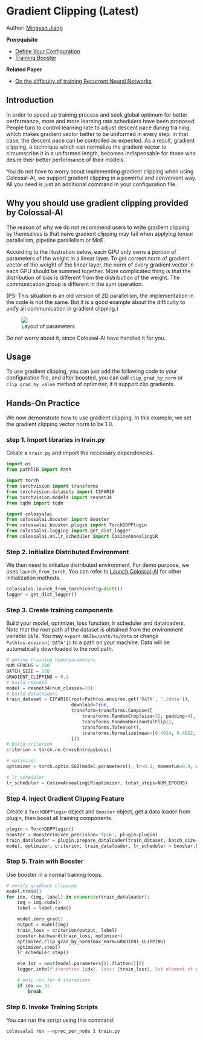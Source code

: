 # Gradient Clipping (Latest)

Author: [Mingyan Jiang](https://github.com/jiangmingyan)

**Prerequisite**
- [Define Your Configuration](../basics/define_your_config.md)
- [Training Booster](../basics/booster_api.md)

**Related Paper**
- [On the difficulty of training Recurrent Neural Networks](https://arxiv.org/abs/1211.5063)

## Introduction

In order to speed up training process and seek global optimum for better performance, more and more learning rate schedulers have been proposed. People turn to control learning rate to adjust descent pace during training, which makes gradient vector better to be uniformed in every step. In that case, the descent pace can be controlled as expected. As a result, gradient clipping, a technique which can normalize the gradient vector to circumscribe it in a uniformed length, becomes indispensable for those who desire their better performance of their models.

You do not have to worry about implementing gradient clipping when using Colossal-AI, we support gradient clipping in a powerful and convenient way. All you need is just an additional command in your configuration file.

## Why you should use gradient clipping provided by Colossal-AI

The reason of why we do not recommend users to write gradient clipping by themselves is that naive gradient clipping may fail when applying tensor parallelism, pipeline parallelism or MoE.

According to the illustration below, each GPU only owns a portion of parameters of the weight in a linear layer. To get correct norm of gradient vector of the weight of the linear layer, the norm of every gradient vector in each GPU should be summed together. More complicated thing is that the distribution of bias is different from the distribution of the weight. The communication group is different in the sum operation.

(PS: This situation is an old version of 2D parallelism, the implementation in the code is not the same. But it is a good example about the difficulty to unify all communication in gradient clipping.)

<figure style={{textAlign: "center"}}>
<img src="https://s2.loli.net/2022/01/28/KXiJPHt3Dum82cA.png"/>
<figcaption>Layout of parameters</figcaption>
</figure>

Do not worry about it, since Colossal-AI have handled it for you.

## Usage
To use gradient clipping, you can just add the following code to your configuration file, and after boosted, you can call `clip_grad_by_norm` or `clip_grad_by_value` method of optimizer, if it support clip gradients.

## Hands-On Practice

We now demonstrate how to use gradient clipping. In this example, we set the gradient clipping vector norm to be 1.0.

### step 1. Import libraries in train.py
Create a `train.py` and import the necessary dependencies.

```python
import os
from pathlib import Path

import torch
from torchvision import transforms
from torchvision.datasets import CIFAR10
from torchvision.models import resnet34
from tqdm import tqdm

import colossalai
from colossalai.booster import Booster
from colossalai.booster.plugin import TorchDDPPlugin
from colossalai.logging import get_dist_logger
from colossalai.nn.lr_scheduler import CosineAnnealingLR
```

### Step 2. Initialize Distributed Environment
We then need to initialize distributed environment. For demo purpose, we uses `launch_from_torch`. You can refer to [Launch Colossal-AI](../basics/launch_colossalai.md)
for other initialization methods.

```python
colossalai.launch_from_torch(config=dict())
logger = get_dist_logger()
```


### Step 3. Create training components

Build your model, optimizer, loss function, lr scheduler and dataloaders. Note that the root path of the dataset is obtained from the environment variable `DATA`. You may `export DATA=/path/to/data` or change `Path(os.environ['DATA'])` to a path on your machine. Data will be automatically downloaded to the root path.
```python
# define training hyperparameters
NUM_EPOCHS = 200
BATCH_SIZE = 128
GRADIENT_CLIPPING = 0.1
# build resnetå
model = resnet34(num_classes=10)
# build dataloaders
train_dataset = CIFAR10(root=Path(os.environ.get('DATA', './data')),
                        download=True,
                        transform=transforms.Compose([
                            transforms.RandomCrop(size=32, padding=4),
                            transforms.RandomHorizontalFlip(),
                            transforms.ToTensor(),
                            transforms.Normalize(mean=[0.4914, 0.4822, 0.4465], std=[0.2023, 0.1994, 0.2010]),
                        ]))
# build criterion
criterion = torch.nn.CrossEntropyLoss()

# optimizer
optimizer = torch.optim.SGD(model.parameters(), lr=0.1, momentum=0.9, weight_decay=5e-4)

# lr_scheduler
lr_scheduler = CosineAnnealingLR(optimizer, total_steps=NUM_EPOCHS)

```
### Step 4. Inject Gradient Clipping Feature

Create a `TorchDDPPlugin` object and `Booster` object, get a data loader from plugin, then boost all training components.
```python
plugin = TorchDDPPlugin()
booster = Booster(mixed_precision='fp16', plugin=plugin)
train_dataloader = plugin.prepare_dataloader(train_dataset, batch_size=BATCH_SIZE, shuffle=True, drop_last=True)
model, optimizer, criterion, train_dataloader, lr_scheduler = booster.boost(model,optimizer, criterion,train_dataloader, lr_scheduler)

```

### Step 5. Train with Booster
Use booster in a normal training loops.
```python
# verify gradient clipping
model.train()
for idx, (img, label) in enumerate(train_dataloader):
    img = img.cuda()
    label = label.cuda()

    model.zero_grad()
    output = model(img)
    train_loss = criterion(output, label)
    booster.backward(train_loss, optimizer)
    optimizer.clip_grad_by_norm(max_norm=GRADIENT_CLIPPING)
    optimizer.step()
    lr_scheduler.step()

    ele_1st = next(model.parameters()).flatten()[0]
    logger.info(f'iteration {idx}, loss: {train_loss}, 1st element of parameters: {ele_1st.item()}')

    # only run for 4 iterations
    if idx == 3:
        break
```

### Step 6. Invoke Training Scripts
You can run the script using this command:

```shell
colossalai run --nproc_per_node 1 train.py
```

<!-- doc-test-command: torchrun --standalone --nproc_per_node=1 gradient_clipping_with_booster.py  -->
